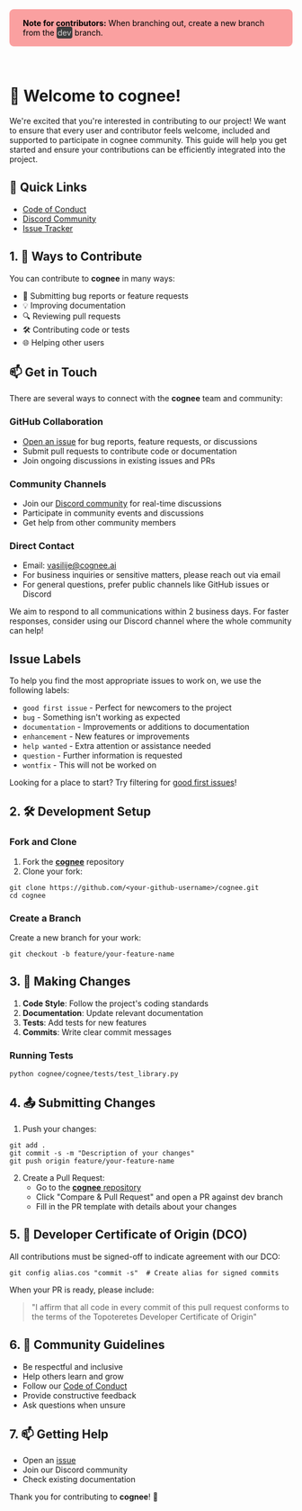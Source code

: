 <span style="display: inline-block; padding: 1rem 1.5rem; margin-bottom: 2rem; background: #FAA0A0; border-radius: 0.5rem; color: black;">
<b>Note for contributors:</b> When branching out, create a new branch from the <span style="padding: 2px; border-radius: 0.25rem; background: #3D3D3D; color: #CFCFCF;">dev</span> branch.
</span>

# 🎉 Welcome to **cognee**! 

We're excited that you're interested in contributing to our project! 
We want to ensure that every user and contributor feels welcome, included and supported to participate in cognee community. 
This guide will help you get started and ensure your contributions can be efficiently integrated into the project.

## 🌟 Quick Links

- [Code of Conduct](CODE_OF_CONDUCT.md)
- [Discord Community](https://discord.gg/bcy8xFAtfd)  
- [Issue Tracker](https://github.com/topoteretes/cognee/issues)

## 1. 🚀 Ways to Contribute

You can contribute to **cognee** in many ways:

- 📝 Submitting bug reports or feature requests
- 💡 Improving documentation
- 🔍 Reviewing pull requests
- 🛠️ Contributing code or tests
- 🌐 Helping other users

## 📫 Get in Touch

There are several ways to connect with the **cognee** team and community:

### GitHub Collaboration
- [Open an issue](https://github.com/topoteretes/cognee/issues) for bug reports, feature requests, or discussions
- Submit pull requests to contribute code or documentation
- Join ongoing discussions in existing issues and PRs

### Community Channels
- Join our [Discord community](https://discord.gg/bcy8xFAtfd) for real-time discussions
- Participate in community events and discussions
- Get help from other community members

### Direct Contact
- Email: vasilije@cognee.ai
- For business inquiries or sensitive matters, please reach out via email
- For general questions, prefer public channels like GitHub issues or Discord

We aim to respond to all communications within 2 business days. For faster responses, consider using our Discord channel where the whole community can help!

## Issue Labels

To help you find the most appropriate issues to work on, we use the following labels:

- `good first issue` - Perfect for newcomers to the project
- `bug` - Something isn't working as expected
- `documentation` - Improvements or additions to documentation
- `enhancement` - New features or improvements
- `help wanted` - Extra attention or assistance needed
- `question` - Further information is requested
- `wontfix` - This will not be worked on

Looking for a place to start? Try filtering for [good first issues](https://github.com/topoteretes/cognee/labels/good%20first%20issue)!


## 2. 🛠️ Development Setup

### Fork and Clone

1. Fork the [**cognee**](https://github.com/topoteretes/cognee) repository
2. Clone your fork:
```shell
git clone https://github.com/<your-github-username>/cognee.git
cd cognee
```

### Create a Branch

Create a new branch for your work:
```shell
git checkout -b feature/your-feature-name
```

## 3. 🎯 Making Changes

1. **Code Style**: Follow the project's coding standards
2. **Documentation**: Update relevant documentation
3. **Tests**: Add tests for new features
4. **Commits**: Write clear commit messages

### Running Tests
```shell
python cognee/cognee/tests/test_library.py
```

## 4. 📤 Submitting Changes

1. Push your changes:
```shell
git add .
git commit -s -m "Description of your changes"
git push origin feature/your-feature-name
```

2. Create a Pull Request:
   - Go to the [**cognee** repository](https://github.com/topoteretes/cognee)
   - Click "Compare & Pull Request" and open a PR against dev branch
   - Fill in the PR template with details about your changes

## 5. 📜 Developer Certificate of Origin (DCO)

All contributions must be signed-off to indicate agreement with our DCO:

```shell
git config alias.cos "commit -s"  # Create alias for signed commits
```

When your PR is ready, please include:
> "I affirm that all code in every commit of this pull request conforms to the terms of the Topoteretes Developer Certificate of Origin"

## 6. 🤝 Community Guidelines

- Be respectful and inclusive
- Help others learn and grow
- Follow our [Code of Conduct](CODE_OF_CONDUCT.md)
- Provide constructive feedback
- Ask questions when unsure

## 7. 📫 Getting Help

- Open an [issue](https://github.com/topoteretes/cognee/issues)
- Join our Discord community
- Check existing documentation

Thank you for contributing to **cognee**! 🌟
